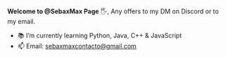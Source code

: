 **Welcome to @SebaxMax Page** 🖐,
Any offers to my DM on Discord or to my email.



- 📚 I’m currently learning Python, Java, C++ & JavaScript
- 📫 Email: sebaxmaxcontacto@gmail.com

<!---
SebaxMax/SebaxMax is a ✨ special ✨ repository because its `README.md` (this file) appears on your GitHub profile.
You can click the Preview link to take a look at your changes.
--->
